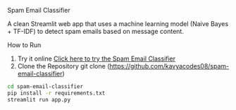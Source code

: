  Spam Email Classifier

A clean Streamlit web app that uses a machine learning model (Naive Bayes + TF-IDF) to detect spam emails based on message content.

How to Run

1. Try it online 
[Click here to try the Spam Email Classifier](https://spam-email-classifier-m27x3axqif7ahg6pck8hzp.streamlit.app/)
2. Clone the Repository
git clone (https://github.com/kavyacodes08/spam-email-classifier)
```bash
cd spam-email-classifier
pip install -r requirements.txt
streamlit run app.py




